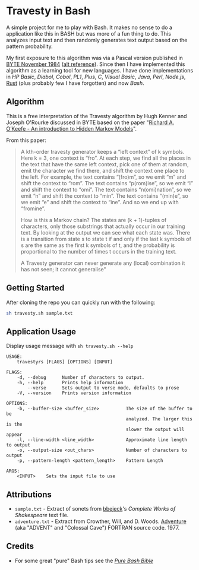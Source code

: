# Travesty in Bash

A simple project for me to play with Bash.  It makes no sense to do a
application like this in BASH but was more of a fun thing to do.  This analyzes
input text and then randomly generates text output based on the pattern
probability.

My first exposure to this algorithm was via a Pascal version published in
[BYTE November 1984](https://www.scribd.com/doc/99613420/Travesty-in-Byte)
([alt reference](https://archive.org/stream/byte-magazine-1984-11/1984_11_BYTE_09-12_New_Chips#page/n129/mode/2up)).
Since then I have implemented this algorithm as a learning tool for new
languages. I have done implementations in *HP Basic*, *Diabol*, *Cobol*, *PL1*,
*Plus*, *C*, *Visual Basic*, *Java*, *Perl*, *Node.js*,
[Rust](https://github.com/rodneyshupe/travestyrs) (plus probably few I have
forgotten) and now *Bash*.

## Algorithm

This is a free interpretation of the Travesty algorithm by Hugh Kenner and
Joseph O'Rourke discussed in BYTE based on the paper
"[Richard A. O’Keefe - An introduction to Hidden Markov Models](www.cs.otago.ac.nz/cosc348/hmm/hmm.pdf)".

From this paper:
> A kth-order travesty generator keeps a “left context” of k symbols. Here
> k = 3, one context is “fro”. At each step, we find all the places in the
> text that have the same left context, pick one of them at random, emit the
> character we find there, and shift the context one place to the left. For
> example, the text contains “(fro)m”, so we emit “m” and shift the context
> to “rom”. The text contains “p(rom)ise”, so we emit “i” and shift the
> context to “omi”. The text contains “n(omi)nation”, so we emit “n” and shift
> the context to “min”. The text contains “(min)e”, so we emit “e” and shift
> the context to “ine”. And so we end up with “fromine”.
>
> How is this a Markov chain? The states are (k + 1)-tuples of characters,
> only those substrings that actually occur in our training text. By looking
> at the output we can see what each state was. There is a transition from
> state s to state t if and only if the last k symbols of s are the same as
> the first k symbols of t, and the probability is proportional to the number
> of times t occurs in the training text.
>
> A Travesty generator can never generate any (local) combination it has not
> seen; it cannot generalise"

## Getting Started

After cloning the repo you can quickly run with the following:
```sh
sh travesty.sh sample.txt
```

## Application Usage

Display usage message with `sh travesty.sh --help`

```
USAGE:
    travestyrs [FLAGS] [OPTIONS] [INPUT]

FLAGS:
    -d, --debug      Number of characters to output.
    -h, --help       Prints help information
        --verse      Sets output to verse mode, defaults to prose
    -V, --version    Prints version information

OPTIONS:
    -b, --buffer-size <buffer_size>          The size of the buffer to be
                                             analyzed. The larger this is the
                                             slower the output will appear
    -l, --line-width <line_width>            Approximate line length to output
    -o, --output-size <out_chars>            Number of characters to output
    -p, --pattern-length <pattern_length>    Pattern Length

ARGS:
    <INPUT>    Sets the input file to use
```

## Attributions
* `sample.txt` - Extract of sonets from
  [bbejeck](https://github.com/bbejeck/hadoop-algorithms/blob/master/src/shakespeare.txt)'s
  *Complete Works of Shakespeare* text file.
* `adventure.txt` - Extract from Crowther, Will, and D. Woods.
  [Adventure](http://mirror.ifarchive.org/if-archive/games/source/adv350-pdp10.tar.gz)
  (aka "ADVENT" and "Colossal Cave") FORTRAN source code. 1977.

## Credits
* For some great "pure" Bash tips see the
  [*Pure Bash Bible*](https://github.com/dylanaraps/pure-bash-bible#loop-over-a-variable-range-of-numbers)
